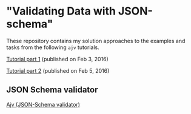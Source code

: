 # "Validating Data with JSON-schema"

These repository contains my solution approaches to the examples and tasks from the following `ajv` tutorials.

[Tutorial part 1](http://code.tutsplus.com/tutorials/validating-data-with-json-schema-part-1--cms-25343) (published on Feb 3, 2016)

[Tutorial part 2](http://code.tutsplus.com/tutorials/validating-data-with-json-schema-part-2--cms-25640) (published on Feb 5, 2016)

## JSON Schema validator

[Ajv (JSON-Schema validator)](https://github.com/epoberezkin/ajv)
